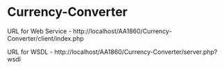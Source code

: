# Currency-Converter

URL for Web Service - http://localhost/AA1860/Currency-Converter/client/index.php

URL for WSDL - http://localhost/AA1860/Currency-Converter/server.php?wsdl
